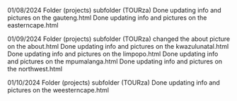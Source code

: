 01/08/2024
Folder (projects) subfolder (TOURza)
Done updating info and pictures on the gauteng.html
Done updating info and pictures on the easterncape.html

01/09/2024
Folder (projects) subfolder (TOURza)
changed the about picture on the about.html
Done updating info and pictures on the kwazulunatal.html
Done updating info and pictures on the limpopo.html
Done updating info and pictures on the mpumalanga.html
Done updating info and pictures on the northwest.html

01/10/2024
Folder (projects) subfolder (TOURza)
Done updating info and pictures on the weesterncape.html